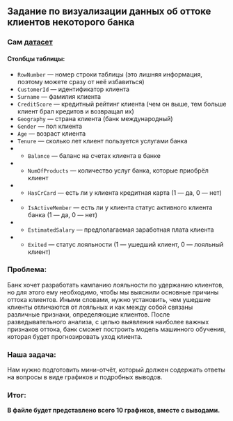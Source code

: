 ## Задание по визуализации данных об оттоке клиентов некоторого банка

### Сам [датасет](https://www.kaggle.com/datasets/mathchi/churn-for-bank-customers)

#### Столбцы таблицы:
 - `RowNumber` — номер строки таблицы (это лишняя информация, поэтому можете сразу от неё избавиться)
 - `CustomerId` — идентификатор клиента
 - `Surname` — фамилия клиента
 - `CreditScore` — кредитный рейтинг клиента (чем он выше, тем больше клиент брал кредитов и возвращал их)
 - `Geography` — страна клиента (банк международный)
 - `Gender` — пол клиента
 - `Age` — возраст клиента
 - `Tenure` — сколько лет клиент пользуется услугами банка
 -  - `Balance` — баланс на счетах клиента в банке
 -  - `NumOfProducts` — количество услуг банка, которые приобрёл клиент
 -  - `HasCrCard` — есть ли у клиента кредитная карта (1 — да, 0 — нет)
 -  - `IsActiveMember` — есть ли у клиента статус активного клиента банка (1 — да, 0 — нет)
 -  - `EstimatedSalary` — предполагаемая заработная плата клиента
 -  - `Exited` — статус лояльности (1 — ушедший клиент, 0 — лояльный клиент)

### Проблема: 
Банк хочет разработать кампанию лояльности по удержанию клиентов, но для этого ему необходимо, чтобы мы выяснили основные причины оттока клиентов. 
Иными словами, нужно установить, чем ушедшие клиенты отличаются от лояльных и как между собой связаны различные признаки, определяющие клиентов.
После разведывательного анализа, с целью выявления наиболее важных признаков оттока, банк сможет построить модель машинного обучения, которая будет прогнозировать уход клиента. 

### Наша задача:
Нам нужно подготовить мини-отчёт, который должен содержать ответы на вопросы в виде графиков и подробных выводов.

### Итог:
**В файле будет представлено всего 10 графиков, вместе с выводами.**
